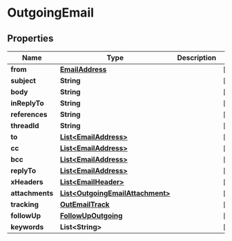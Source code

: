 

# OutgoingEmail


## Properties

| Name | Type | Description | Notes |
|------------ | ------------- | ------------- | -------------|
|**from** | [**EmailAddress**](EmailAddress.md) |  |  [optional] |
|**subject** | **String** |  |  [optional] |
|**body** | **String** |  |  [optional] |
|**inReplyTo** | **String** |  |  [optional] |
|**references** | **String** |  |  [optional] |
|**threadId** | **String** |  |  [optional] |
|**to** | [**List&lt;EmailAddress&gt;**](EmailAddress.md) |  |  [optional] |
|**cc** | [**List&lt;EmailAddress&gt;**](EmailAddress.md) |  |  [optional] |
|**bcc** | [**List&lt;EmailAddress&gt;**](EmailAddress.md) |  |  [optional] |
|**replyTo** | [**List&lt;EmailAddress&gt;**](EmailAddress.md) |  |  [optional] |
|**xHeaders** | [**List&lt;EmailHeader&gt;**](EmailHeader.md) |  |  [optional] |
|**attachments** | [**List&lt;OutgoingEmailAttachment&gt;**](OutgoingEmailAttachment.md) |  |  [optional] |
|**tracking** | [**OutEmailTrack**](OutEmailTrack.md) |  |  [optional] |
|**followUp** | [**FollowUpOutgoing**](FollowUpOutgoing.md) |  |  [optional] |
|**keywords** | **List&lt;String&gt;** |  |  [optional] |



